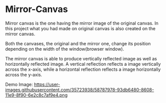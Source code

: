 # Mirror-Canvas
Mirror canvas is the one having the mirror image of the original canvas. 
In this project what you had made on original canvas is also created on the mirror canvas.

Both the canvases, the original and the mirror one, change its position depending on the width of the window(browser window). 

The mirror canvas is able to produce vertically reflected image as well as horizontally reflected image. A vertical reflection reflects a image vertically across the x-axis, while a horizontal reflection reflects a image horizontally across the y-axis.

Demo Image:
https://user-images.githubusercontent.com/35723938/58787978-93db6480-8608-11e9-8f90-6e2c8c7af9e4.png
